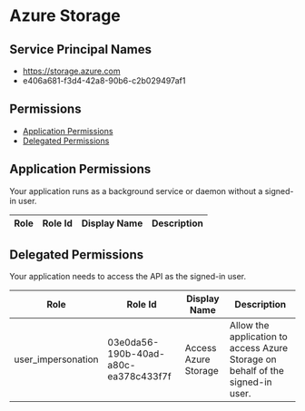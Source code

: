 # Azure Storage
## Service Principal Names
- https://storage.azure.com
- e406a681-f3d4-42a8-90b6-c2b029497af1

 ## Permissions
- [Application Permissions](#application-permissions)
- [Delegated Permissions](#delegated-permissions)

## Application Permissions
Your application runs as a background service or daemon without a signed-in user.

| Role | Role Id | Display Name | Description |
|---|---|---|---|

## Delegated Permissions
Your application needs to access the API as the signed-in user. 

| Role | Role Id | Display Name | Description |
|---|---|---|---|
| user_impersonation | 03e0da56-190b-40ad-a80c-ea378c433f7f | Access Azure Storage | Allow the application to access Azure Storage on behalf of the signed-in user. |

